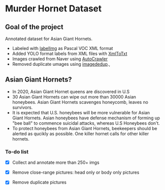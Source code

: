 # Murder Hornet Dataset

## Goal of the project

Annotated dataset for Asian Giant Hornets.

* Labeled with [labelImg](https://github.com/tzutalin/labelImg) as Pascal VOC XML format
* Added YOLO format labels from XML files with [XmlToTxt](https://github.com/Isabek/XmlToTxt)
* Images crawled from Naver using [AutoCrawler](https://github.com/YoongiKim/AutoCrawler)
* Removed duplicate umages using [imagededup](https://idealo.github.io/imagededup/user_guide/finding_duplicates/).,

## Asian Giant Hornets?

* In 2020, Asian Giant Hornet queens are discovered in U.S 
* 30 Asian Giant Hornets can wipe out more than 30000 Asian honeybees. Asian Giant Hornets scavenges honeycomb, leaves no survivors.
* It is expected that U.S. honeybees will be more vulnerable for Asian Giant Hornets. Asian honeybees have defense mechanism of forming up "bee ball" to commence suicidal attacks, whereas U.S Honeybees don't.
* To protect honeybees from Asian Giant Hornets, beekeepers should be alerted as qucikly as possible. One killer hornet calls for other killer hornets.

### To-do list

- [x] Collect and annotate more than 250+ imgs
- [x] Remove close-range pictures: head only or body only pictures
- [x] Remove duplicate pictures

